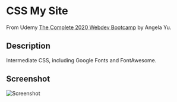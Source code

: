 # CSS My Site

From Udemy [The Complete 2020 Webdev Bootcamp](https://www.udemy.com/share/101qYwBEIcc1ZVTXg=/) by Angela Yu.

## Description

Intermediate CSS, including Google Fonts and FontAwesome.

## Screenshot

![Screenshot](https://i.ibb.co/mGdkF9Y/css-mysite-screenshot.png)
